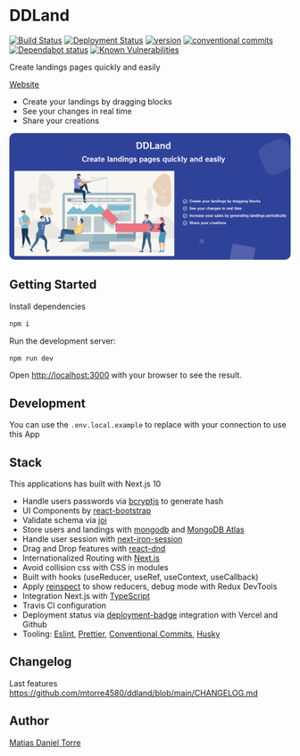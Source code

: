 # DDLand

[![Build Status](https://travis-ci.com/mtorre4580/ddland.svg?branch=main)](https://travis-ci.com/mtorre4580/ddland)
[![Deployment Status](https://img.shields.io/endpoint?url=https://ddland.vercel.app/api/deployment)](https://ddland.vercel.app)
[![version](https://img.shields.io/badge/version-0.17-brightgreen)](https://github.com/mtorre4580/ddland/blob/main/CHANGELOG.md)
[![conventional commits](https://img.shields.io/badge/Conventional%20Commits-1.0.0-yellow.svg)](https://conventionalcommits.org)
[![Dependabot status](https://img.shields.io/badge/Dependabot-active-brightgreen.svg)](https://dependabot.com/)
[![Known Vulnerabilities](https://snyk.io/test/github/mtorre4580/ddland/badge.svg)](https://snyk.io/test/github/mtorre4580/ddland)

Create landings pages quickly and easily

[Website](https://ddland.vercel.app/)

- Create your landings by dragging blocks
- See your changes in real time
- Share your creations

<div style="display: flex; justify-content:center">
    <a href="https://ddland.vercel.app">
    <img style="max-width:100%; border-radius: 10px" src="https://raw.githubusercontent.com/mtorre4580/ddland/main/docs/images/basic.png" alt="DDLand">
    </a>
</div>

## Getting Started

Install dependencies

```bash
npm i
```

Run the development server:

```bash
npm run dev
```

Open [http://localhost:3000](http://localhost:3000) with your browser to see the result.

## Development

You can use the `.env.local.example` to replace with your connection to use this App

## Stack

This applications has built with Next.js 10

- Handle users passwords via [bcryptjs](https://www.npmjs.com/package/bcryptjs) to generate hash
- UI Components by [react-bootstrap](https://react-bootstrap.github.io/)
- Validate schema via [joi](https://joi.dev/api/)
- Store users and landings with [mongodb](https://www.npmjs.com/package/mongodb) and [MongoDB Atlas](https://www.mongodb.com/cloud/atlas)
- Handle user session with [next-iron-session](https://github.com/vvo/next-iron-session)
- Drag and Drop features with [react-dnd](https://react-dnd.github.io/react-dnd/)
- Internationalized Routing with [Next.js](https://nextjs.org/docs/advanced-features/i18n-routing)
- Avoid collision css with CSS in modules
- Built with hooks (useReducer, useRef, useContext, useCallback)
- Apply [reinspect](https://github.com/troch/reinspect#readme) to show reducers, debug mode with Redux DevTools
- Integration Next.js with [TypeScript](https://www.typescriptlang.org/)
- Travis CI configuration
- Deployment status via [deployment-badge](https://github.com/FelixMohr/deployment-badge) integration with Vercel and Github
- Tooling: [Eslint](https://eslint.org/), [Prettier](https://prettier.io/), [Conventional Commits](https://www.conventionalcommits.org/en/v1.0.0/), [Husky](https://www.npmjs.com/package/husky)

## Changelog

Last features https://github.com/mtorre4580/ddland/blob/main/CHANGELOG.md

## Author

[Matias Daniel Torre](https://www.linkedin.com/in/mtorre4580)
